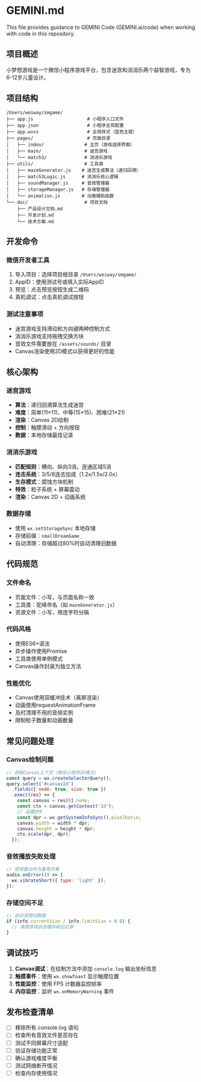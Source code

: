# GEMINI.md

This file provides guidance to GEMINI Code (GEMINI.ai/code) when working with code in this repository.

## 项目概述

小梦想游戏是一个微信小程序游戏平台，包含迷宫和消消乐两个益智游戏，专为6-12岁儿童设计。

## 项目结构

```
/Users/weiway/smgame/
├── app.js                    # 小程序入口文件
├── app.json                  # 小程序全局配置
├── app.wxss                  # 全局样式（蓝色主题）
├── pages/                    # 页面目录
│   ├── index/               # 主页（游戏选择界面）
│   ├── maze/                # 迷宫游戏
│   └── match3/              # 消消乐游戏
├── utils/                   # 工具类
│   ├── mazeGenerator.js    # 迷宫生成算法（递归回溯）
│   ├── match3Logic.js      # 消消乐核心逻辑
│   ├── soundManager.js     # 音效管理器
│   ├── storageManager.js   # 存储管理器
│   └── animation.js        # 动画辅助函数
└── doc/                     # 项目文档
    ├── 产品设计文档.md
    ├── 开发计划.md
    └── 技术方案.md
```

## 开发命令

### 微信开发者工具
1. 导入项目：选择项目根目录 `/Users/weiway/smgame/`
2. AppID：使用测试号或填入实际AppID
3. 预览：点击预览按钮生成二维码
4. 真机调试：点击真机调试按钮

### 测试注意事项
- 迷宫游戏支持滑动和方向键两种控制方式
- 消消乐游戏支持拖拽交换方块
- 音效文件需要放在 `/assets/sounds/` 目录
- Canvas渲染使用2D模式以获得更好的性能

## 核心架构

### 迷宫游戏
- **算法**：递归回溯算法生成迷宫
- **难度**：简单(11×11)、中等(15×15)、困难(21×21)
- **渲染**：Canvas 2D绘制
- **控制**：触摸滑动 + 方向按钮
- **数据**：本地存储最佳记录

### 消消乐游戏
- **匹配规则**：横向、纵向3消，连通区域5消
- **连击系统**：3/5/8连击加成（1.2x/1.5x/2.0x）
- **生存模式**：腐蚀方块机制
- **特效**：粒子系统 + 屏幕震动
- **渲染**：Canvas 2D + 动画系统

### 数据存储
- 使用 `wx.setStorageSync` 本地存储
- 存储前缀：`smallDreamGame_`
- 自动清理：存储超过80%时自动清理旧数据

## 代码规范

### 文件命名
- 页面文件：小写，与页面名称一致
- 工具类：驼峰命名（如 `mazeGenerator.js`）
- 资源文件：小写，用连字符分隔

### 代码风格
- 使用ES6+语法
- 异步操作使用Promise
- 工具类使用单例模式
- Canvas操作封装为独立方法

### 性能优化
- Canvas使用双缓冲技术（离屏渲染）
- 动画使用requestAnimationFrame
- 及时清理不用的音频实例
- 限制粒子数量和动画数量

## 常见问题处理

### Canvas绘制问题
```javascript
// 获取Canvas上下文（微信小程序2D模式）
const query = wx.createSelectorQuery();
query.select('#canvasId')
  .fields({ node: true, size: true })
  .exec((res) => {
    const canvas = res[0].node;
    const ctx = canvas.getContext('2d');
    // 设置DPR
    const dpr = wx.getSystemInfoSync().pixelRatio;
    canvas.width = width * dpr;
    canvas.height = height * dpr;
    ctx.scale(dpr, dpr);
  });
```

### 音效播放失败处理
```javascript
// 使用震动作为备用方案
audio.onError(() => {
  wx.vibrateShort({ type: 'light' });
});
```

### 存储空间不足
```javascript
// 自动清理旧数据
if (info.currentSize / info.limitSize > 0.8) {
  // 清理游戏状态缓存和旧记录
}
```

## 调试技巧

1. **Canvas调试**：在绘制方法中添加 `console.log` 输出坐标信息
2. **触摸事件**：使用 `wx.showToast` 显示触摸位置
3. **性能监控**：使用 FPS 计数器监控帧率
4. **内存监控**：监听 `wx.onMemoryWarning` 事件

## 发布检查清单

- [ ] 移除所有 console.log 语句
- [ ] 检查所有音效文件是否存在
- [ ] 测试不同屏幕尺寸适配
- [ ] 验证存储功能正常
- [ ] 确认游戏难度平衡
- [ ] 测试网络断开情况
- [ ] 检查内存使用情况